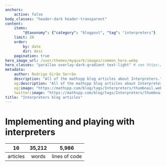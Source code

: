 ```yaml
---
anchors:
    active: false
body_classes: "header-dark header-transparent"
content:
    items:
        "@taxonomy": {"category": "blogpost", "tag": "interpreters"}
    limit: 20
    order:
        by: date
        dir: desc
    pagination: true
hero_image_url: /user/themes/myquark/images/common_hero.webp
hero_classes: "parallax overlay-dark-gradient text-light" # see https://demo.getgrav.org/blog-skeleton/blog/hero-classes
metadata:
    author: Rodrigo Girão Serrão
    description: "All of the mathspp blog articles about Interpreters."
    og:description: "All of the mathspp blog articles about Interpreters."
    og:image: "https://mathspp.com/blog/tags/Interpreters/thumbnail.webp"
    twitter:image: "https://mathspp.com/blog/tags/Interpreters/thumbnail.webp"
title: "Interpreters blog articles"
---
```



# Implementing and playing with interpreters


<table class="stats-table">
    <thead>
        <tr>
            <th style="text-align: center;">16</th>
            <th style="text-align: center;">35,212</th>
            <th style="text-align: center;">5,986</th>
        </tr>
    </thead>
    <tbody>
        <tr>
            <td style="text-align: center;">articles</td>
            <td style="text-align: center;">words</td>
            <td style="text-align: center;">lines of code</td>
        </tr>
    </tbody>
</table>